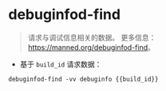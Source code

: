 # debuginfod-find

> 请求与调试信息相关的数据。
> 更多信息：<https://manned.org/debuginfod-find>。

- 基于 `build_id` 请求数据：

`debuginfod-find -vv debuginfo {{build_id}}`